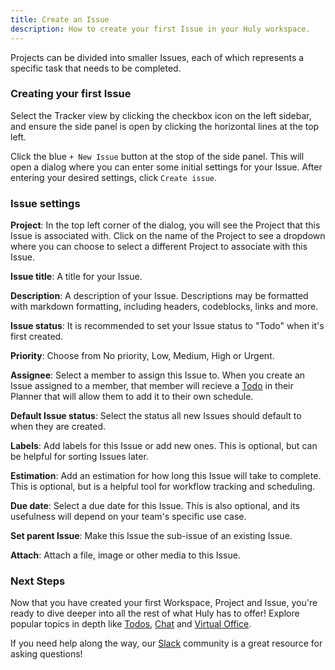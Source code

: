 ```yaml
---
title: Create an Issue
description: How to create your first Issue in your Huly workspace.
---
```


Projects can be divided into smaller Issues, each of which represents a specific task that needs to be completed.

### Creating your first Issue

Select the Tracker view by clicking the checkbox icon on the left sidebar, and ensure the side panel is open by clicking the horizontal lines at the top left.

Click the blue `+ New Issue` button at the stop of the side panel. This will open a dialog where you can enter some initial settings for your Issue. After entering your desired settings, click `Create issue`.

### Issue settings

**Project**: In the top left corner of the dialog, you will see the Project that this Issue is associated with. Click on the name of the Project to see a dropdown where you can choose to select a different Project to associate with this Issue.

**Issue title**: A title for your Issue.  

**Description**: A description of your Issue. Descriptions may be formatted with markdown formatting, including headers, codeblocks, links and more.

**Issue status**: It is recommended to set your Issue status to "Todo" when it's first created.  

**Priority**: Choose from No priority, Low, Medium, High or Urgent.

**Assignee**: Select a member to assign this Issue to. When you create an Issue assigned to a member, that member will recieve a [Todo](../team-workflows/todos.mdx) in their Planner that will allow them to add it to their own schedule.

**Default Issue status**: Select the status all new Issues should default to when they are created.

**Labels**: Add labels for this Issue or add new ones. This is optional, but can be helpful for sorting Issues later.

**Estimation**: Add an estimation for how long this Issue will take to complete. This is optional, but is a helpful tool for workflow tracking and scheduling.

**Due date**: Select a due date for this Issue. This is also optional, and its usefulness will depend on your team's specific use case.

**Set parent Issue**: Make this Issue the sub-issue of an existing Issue.

**Attach**: Attach a file, image or other media to this Issue.

### Next Steps

Now that you have created your first Workspace, Project and Issue, you're ready to dive deeper into all the rest of what Huly has to offer! Explore popular topics in depth like [Todos](../team-workflows/todos.mdx), [Chat](../team-workflows/chat.md) and [Virtual Office](../team-workflows/virtual-office.md).

If you need help along the way, our [Slack](https://hulycommunity.slack.com/join/shared_invite/zt-29kl7zmwz-2b3RRVTiWhhtAwzHjBm3Wg#/shared-invite/email) community is a great resource for asking questions!